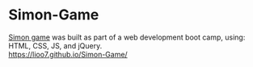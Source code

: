 # Simon-Game
<a href="https://en.wikipedia.org/wiki/Simon_(game)">Simon game</a> was built as part of a web development boot camp, using: HTML, CSS, JS, and jQuery. <br>
https://lioo7.github.io/Simon-Game/
